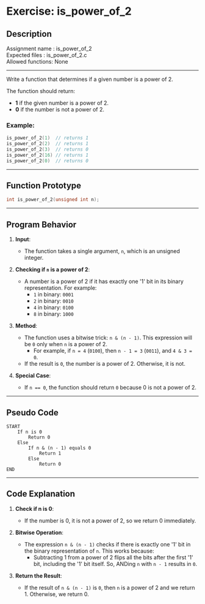 # Exercise: is_power_of_2

## Description

Assignment name  : is_power_of_2  
Expected files   : is_power_of_2.c  
Allowed functions: None  

---------------------------------------------------------------

Write a function that determines if a given number is a power of 2.

The function should return:

- **1** if the given number is a power of 2.
- **0** if the number is not a power of 2.

### Example:

```c
is_power_of_2(1)  // returns 1
is_power_of_2(2)  // returns 1
is_power_of_2(3)  // returns 0
is_power_of_2(16) // returns 1
is_power_of_2(0)  // returns 0
```

---

## Function Prototype

```c
int is_power_of_2(unsigned int n);
```

---

## Program Behavior

1. **Input**:
   - The function takes a single argument, `n`, which is an unsigned integer.
   
2. **Checking if `n` is a power of 2**:
   - A number is a power of 2 if it has exactly one '1' bit in its binary representation. For example:
     - `1` in binary: `0001`
     - `2` in binary: `0010`
     - `4` in binary: `0100`
     - `8` in binary: `1000`
   
3. **Method**:
   - The function uses a bitwise trick: `n & (n - 1)`. This expression will be `0` only when `n` is a power of 2.
     - For example, if `n = 4` (`0100`), then `n - 1 = 3` (`0011`), and `4 & 3 = 0`.
   - If the result is `0`, the number is a power of 2. Otherwise, it is not.
   
4. **Special Case**:
   - If `n == 0`, the function should return `0` because 0 is not a power of 2.

---

## Pseudo Code

```
START
    If n is 0
        Return 0
    Else
        If n & (n - 1) equals 0
            Return 1
        Else
            Return 0
END
```

---

## Code Explanation

1. **Check if n is 0**:
   - If the number is 0, it is not a power of 2, so we return 0 immediately.
   
2. **Bitwise Operation**:
   - The expression `n & (n - 1)` checks if there is exactly one '1' bit in the binary representation of `n`. This works because:
     - Subtracting 1 from a power of 2 flips all the bits after the first '1' bit, including the '1' bit itself. So, ANDing `n` with `n - 1` results in `0`.
   
3. **Return the Result**:
   - If the result of `n & (n - 1)` is `0`, then `n` is a power of 2 and we return 1. Otherwise, we return 0.